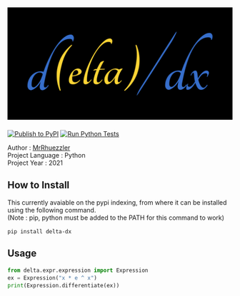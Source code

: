 ![delta-dx](/images/cover.png)
---
[![Publish to PyPI](https://github.com/MrRhuezzler/delta/actions/workflows/python-publish.yml/badge.svg)](https://github.com/MrRhuezzler/delta/actions/workflows/python-publish.yml)
[![Run Python Tests](https://github.com/MrRhuezzler/delta/actions/workflows/pytest_actions.yml/badge.svg)](https://github.com/MrRhuezzler/delta/actions/workflows/pytest_actions.yml)  

Author           : [MrRhuezzler](https://github.com/MrRhuezzler)  
Project Language : Python  
Project Year     : 2021  

## How to Install
This currently avaiable on the pypi indexing, from where it can be installed  using the following command.  
(Note : pip, python must be added to the PATH for this command to work)
```
pip install delta-dx
```
## Usage

```python
from delta.expr.expression import Expression
ex = Expression("x * e ^ x")
print(Expression.differentiate(ex))
```
